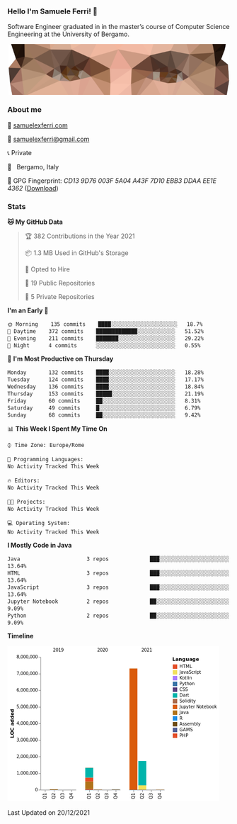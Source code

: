 ### Hello I'm Samuele Ferri! 👋

Software Engineer graduated in in the master’s course of Computer Science Engineering at the University of Bergamo.

<p align='center'><img width=500 align='center' src="https://github.com/samuelexferri/samuelexferri/raw/master/images/eyes.png"></p>

### About me

:compass: [samuelexferri.com](https://www.samuelexferri.com)

:email: [samuelexferri@gmail.com](mailto:samuelexferri@gmail.com)

:telephone_receiver: Private

:round_pushpin:   Bergamo, Italy

:key: GPG Fingerprint: _CD13 9D76 003F 5A04 A43F 7D10 EBB3 DDAA EE1E 4362_ ([Download](https://samuelexferri.com/CD139D76003F5A04A43F7D10EBB3DDAAEE1E4362.asc))

### Stats

<!--START_SECTION:waka-->
**🐱 My GitHub Data** 

> 🏆 382 Contributions in the Year 2021
 > 
> 📦 1.3 MB Used in GitHub's Storage 
 > 
> 💼 Opted to Hire
 > 
> 📜 19 Public Repositories 
 > 
> 🔑 5 Private Repositories  
 > 
**I'm an Early 🐤** 

```text
🌞 Morning    135 commits    ████░░░░░░░░░░░░░░░░░░░░░   18.7% 
🌆 Daytime    372 commits    █████████████░░░░░░░░░░░░   51.52% 
🌃 Evening    211 commits    ███████░░░░░░░░░░░░░░░░░░   29.22% 
🌙 Night      4 commits      ░░░░░░░░░░░░░░░░░░░░░░░░░   0.55%

```
📅 **I'm Most Productive on Thursday** 

```text
Monday       132 commits    ████░░░░░░░░░░░░░░░░░░░░░   18.28% 
Tuesday      124 commits    ████░░░░░░░░░░░░░░░░░░░░░   17.17% 
Wednesday    136 commits    ████░░░░░░░░░░░░░░░░░░░░░   18.84% 
Thursday     153 commits    █████░░░░░░░░░░░░░░░░░░░░   21.19% 
Friday       60 commits     ██░░░░░░░░░░░░░░░░░░░░░░░   8.31% 
Saturday     49 commits     █░░░░░░░░░░░░░░░░░░░░░░░░   6.79% 
Sunday       68 commits     ██░░░░░░░░░░░░░░░░░░░░░░░   9.42%

```


📊 **This Week I Spent My Time On** 

```text
⌚︎ Time Zone: Europe/Rome

💬 Programming Languages: 
No Activity Tracked This Week

🔥 Editors: 
No Activity Tracked This Week

🐱‍💻 Projects: 
No Activity Tracked This Week

💻 Operating System: 
No Activity Tracked This Week

```

**I Mostly Code in Java** 

```text
Java                     3 repos             ███░░░░░░░░░░░░░░░░░░░░░░   13.64% 
HTML                     3 repos             ███░░░░░░░░░░░░░░░░░░░░░░   13.64% 
JavaScript               3 repos             ███░░░░░░░░░░░░░░░░░░░░░░   13.64% 
Jupyter Notebook         2 repos             ██░░░░░░░░░░░░░░░░░░░░░░░   9.09% 
Python                   2 repos             ██░░░░░░░░░░░░░░░░░░░░░░░   9.09%

```


**Timeline**

![Chart not found](https://raw.githubusercontent.com/samuelexferri/samuelexferri/master/charts/bar_graph.png) 


 Last Updated on 20/12/2021
<!--END_SECTION:waka-->
